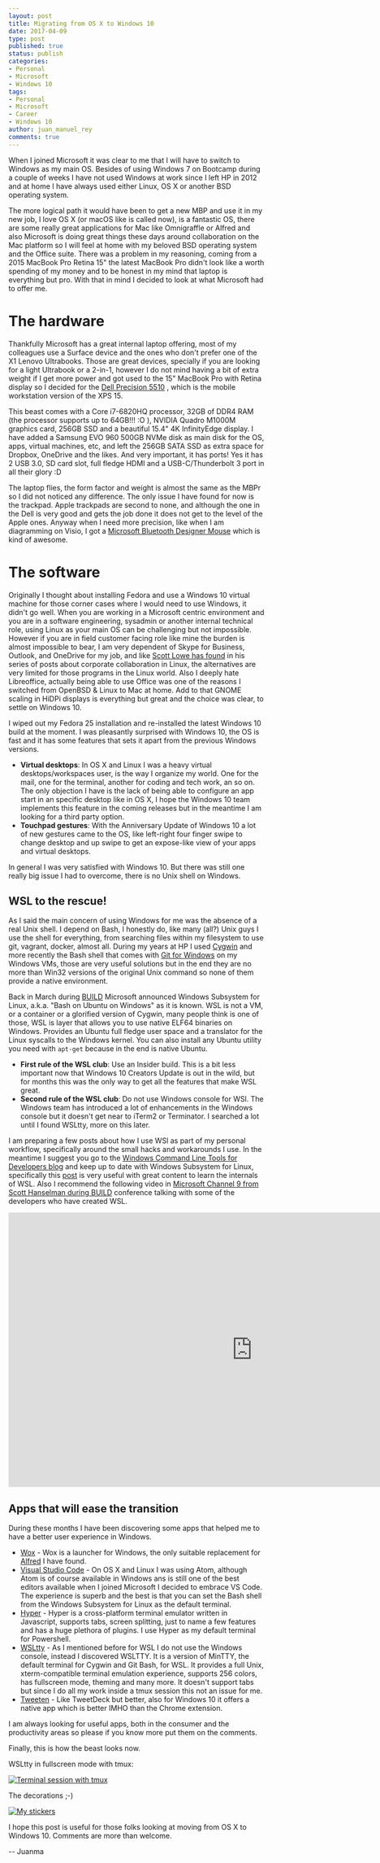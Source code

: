 ```yaml
---
layout: post
title: Migrating from OS X to Windows 10
date: 2017-04-09
type: post
published: true
status: publish
categories:
- Personal
- Microsoft
- Windows 10
tags:
- Personal
- Microsoft
- Career
- Windows 10
author: juan_manuel_rey
comments: true
---
```


When I joined Microsoft it was clear to me that I will have to switch to Windows as my main OS. Besides of using Windows 7 on Bootcamp during a couple of weeks I have not used Windows at work since I left HP in 2012 and at home I have always used either Linux, OS X or another BSD operating system.

The more logical path it would have been to get a new MBP and use it in my new job, I love OS X (or macOS like is called now), is a fantastic OS, there are some really great applications for Mac like Omnigraffle or Alfred and also Microsoft is doing great things these days around collaboration on the Mac platform so I will feel at home with my beloved BSD operating system and the Office suite. There was a problem in my reasoning, coming from a 2015 MacBook Pro Retina 15" the latest MacBook Pro didn't look like a worth spending of my money and to be honest in my mind that laptop is everything but pro. With that in mind I decided to look at what Microsoft had to offer me. 

# The hardware

Thankfully Microsoft has a great internal laptop offering, most of my colleagues use a Surface device and the ones who don't prefer one of the X1 Lenovo Ultrabooks. Those are great devices, specially if you are looking for a light Ultrabook or a 2-in-1, however I do not mind having a bit of extra weight if I get more power and got used to the 15" MacBook Pro with Retina display so I decided for the [Dell Precision 5510](http://www.dell.com/us/business/p/precision-m5510-workstation/pd) , which is the mobile workstation version of the XPS 15. 

This beast comes with a Core i7-6820HQ processor, 32GB of DDR4 RAM (the processor supports up to 64GB!!! :O ), NVIDIA Quadro M1000M graphics card, 256GB SSD and a beautiful 15.4" 4K InfinityEdge display. I have added a Samsung EVO 960 500GB NVMe disk as main disk for the OS, apps, virtual machines, etc, and left the 256GB SATA SSD as extra space for Dropbox, OneDrive and the likes. And very important, it has ports! Yes it has 2 USB 3.0, SD card slot, full fledge HDMI and a USB-C/Thunderbolt 3 port in all their glory :D

The laptop flies, the form factor and weight is almost the same as the MBPr so I did not noticed any difference. The only issue I have found for now is the trackpad. Apple trackpads are second to none, and although the one in the Dell is very good and gets the job done it does not get to the level of the Apple ones. Anyway when I need more precision, like when I am diagramming on Visio, I got a [Microsoft Bluetooth Designer Mouse](https://www.microsoft.com/accessories/en-us/products/mice/designer-bluetooth-mouse/7n5-00001) which is kind of awesome. 

# The software

Originally I thought about installing Fedora and use a Windows 10 virtual machine for those corner cases where I would need to use Windows, it didn't go well. When you are working in a Microsoft centric environment and you are in a software engineering, sysadmin or another internal technical role, using Linux as your main OS can be challenging but not impossible. However if you are in field customer facing role like mine the burden is almost impossible to bear, I am very dependent of Skype for Business, Outlook, and OneDrive for my job, and like [Scott Lowe has found](http://blog.scottlowe.org/2017/04/03/linux-migration-corp-collab-pt3/) in his series of posts about corporate collaboration in Linux, the alternatives are very limited for those programs in the Linux world. Also I deeply hate Libreoffice, actually being able to use Office was one of the reasons I switched from OpenBSD & Linux to Mac at home. Add to that GNOME scaling in HiDPi displays is everything but great and the choice was clear, to settle on Windows 10. 

I wiped out my Fedora 25 installation and re-installed the latest Windows 10 build at the moment. I was pleasantly surprised with Windows 10, the OS is fast and it has some features that sets it apart from the previous Windows versions.

- **Virtual desktops**: In OS X and Linux I was a heavy virtual desktops/workspaces user, is the way I organize my world. One for the mail, one for the terminal, another for coding and tech work, an so on. The only objection I have is the lack of being able to configure an app start in an specific desktop like in OS X, I hope the Windows 10 team implements this feature in the coming releases but in the meantime I am looking for a third party option.
- **Touchpad gestures**: With the Anniversary Update of Windows 10 a lot of new gestures came to the OS, like left-right four finger swipe to change desktop and up swipe to get an expose-like view of your apps and virtual desktops.

In general I was very satisfied with Windows 10. But there was still one really big issue I had to overcome, there is no Unix shell on Windows.

## WSL to the rescue!

As I said the main concern of using Windows for me was the absence of a real Unix shell. I depend on Bash, I honestly do, like many (all?) Unix guys I use the shell for everything, from searching files within my filesystem to use git, vagrant, docker, almost all. During my years at HP I used [Cygwin](https://www.cygwin.com/) and more recently the Bash shell that comes with [Git for Windows](https://git-for-windows.github.io/) on my Windows VMs, those are very useful solutions but in the end they are no more than Win32 versions of the original Unix command so none of them provide a native environment. 

Back in March during [BUILD](http://www.buildwindows.com/) Microsoft announced Windows Subsystem for Linux, a.k.a. "Bash on Ubuntu on Windows" as it is known. WSL is not a VM, or a container or a glorified version of Cygwin, many people think is one of those, WSL is layer that allows you to use native ELF64 binaries on Windows. Provides an Ubuntu full fledge user space and a translator for the Linux syscalls to the Windows kernel. You can also install any Ubuntu utility you need with `apt-get` because in the end is native Ubuntu.

- **First rule of the WSL club**: Use an Insider build. This is a bit less important now that Windows 10 Creators Update is out in the wild, but for months this was the only way to get all the features that make WSL great.
- **Second rule of the WSL club**: Do not use Windows console for WSl. The Windows team has introduced a lot of enhancements in the Windows console but it doesn't get near to iTerm2 or Terminator. I searched a lot until I found WSLtty, more on this later. 

I am preparing a few posts about how I use WSl as part of my personal workflow, specifically around the small hacks and workarounds I use. In the meantime I suggest you go to the [Windows Command Line Tools for Developers blog](https://blogs.msdn.microsoft.com/commandline/) and keep up to date with Windows Subsystem for Linux, specifically this [post](https://blogs.msdn.microsoft.com/commandline/learn-about-bash-on-windows-subsystem-for-linux/) is very useful with great content to learn the internals of WSL. Also I recommend the following video in [Microsoft Channel 9 from Scott Hanselman during BUILD](https://channel9.msdn.com/Events/Build/2016/C906) conference talking with some of the developers who have created WSL.

<iframe src="https://channel9.msdn.com/Events/Build/2016/C906/player" width="960" height="540" allowFullScreen frameBorder="0"></iframe>

## Apps that will ease the transition

During these months I have been discovering some apps that helped me to have a better user experience in Windows.

- [Wox](https://github.com/Wox-launcher/Wox) - Wox is a launcher for Windows, the only suitable replacement for [Alfred](https://www.alfredapp.com/) I have found.
- [Visual Studio Code](https://code.visualstudio.com/) - On OS X and Linux I was using Atom, although Atom is of course available in Windows ans is still one of the best editors available when I joined Microsoft I decided to embrace VS Code. The experience is superb and the best is that you can set the Bash shell from the Windows Subsystem for Linux as the default terminal.
- [Hyper](https://hyper.is/) - Hyper is a cross-platform terminal emulator written in Javascript, supports tabs, screen splitting, just to name a few features and has a huge plethora of plugins. I use Hyper as my default terminal for Powershell. 
- [WSLtty](https://github.com/mintty/wsltty) - As I mentioned before for WSL I do not use the Windows console, instead I discovered WSLTTY. It is a version of MinTTY, the default terminal for Cygwin and Git Bash, for WSL. It provides a full Unix, xterm-compatible terminal emulation experience, supports 256 colors, has fullscreen mode, theming and many more. It doesn't support tabs but since I do all my work inside a tmux session this not an issue for me.
- [Tweeten](http://tweeten.xyz/) - Like TweetDeck but better, also for Windows 10 it offers a native app which is better IMHO than the Chrome extension.  

I am always looking for useful apps, both in the consumer and the productivity areas so please if you know more put them on the comments. 

Finally, this is how the beast looks now.

WSLtty in fullscreen mode with tmux:

[![](/images/trantor_screen.jpg "Terminal session with tmux")]({{site.url}}/images/trantor_screen.jpg)

The decorations ;-)

[![](/images/trantor_stickers.jpg "My stickers")]({{site.url}}/images/trantor_stickers.jpg)

I hope this post is useful for those folks looking at moving from OS X to Windows 10. Comments are more than welcome.

-- Juanma